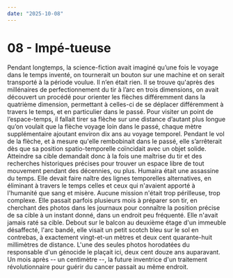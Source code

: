 ```yaml
---
date: "2025-10-08"
---
```

# 08 - Impé-tueuse

Pendant longtemps, la science-fiction avait imaginé qu’une fois le voyage dans le temps
inventé, on tournerait un bouton sur une machine et on serait transporté à la période
voulue. Il n’en était rien. Il se trouve qu'après des millénaires de perfectionnement du
tir à l’arc en trois dimensions, on avait découvert un procédé pour orienter les flèches
différemment dans la quatrième dimension, permettant à celles-ci de se déplacer
différemment à travers le temps, et en particulier dans le passé. Pour visiter un point
de l’espace-temps, il fallait tirer sa flèche sur une distance d’autant plus longue
qu’on voulait que la flèche voyage loin dans le passé, chaque mètre supplémentaire
ajoutant environ dix ans au voyage temporel. Pendant le vol de la flèche, et à mesure
qu'elle rembobinait dans le passé, elle s’arrêterait dès que sa position
spatio-temporelle coïncidait avec un objet solide. Atteindre sa cible demandait donc à
la fois une maîtrise du tir et des recherches historiques précises pour trouver un
espace libre de tout mouvement pendant des décennies, ou plus. Humaira était une
assassine du temps. Elle devait faire naître des lignes temporelles alternatives, en
éliminant à travers le temps celles et ceux qui n'avaient apporté à l'humanité que sang
et misère. Aucune mission n'était trop périlleuse, trop complexe. Elle passait parfois
plusieurs mois à préparer son tir, en cherchant des photos dans les journaux pour
connaître la position précise de sa cible à un instant donné, dans un endroit peu
fréquenté. Elle n'avait jamais raté sa cible. Debout sur le balcon au deuxième étage
d'un immeuble désaffecté, l'arc bandé, elle visait un petit scotch bleu sur le sol en
contrebas, à exactement vingt-et-un mètres et deux cent quarante-huit millimètres de
distance. L'une des seules photos horodatées du responsable d'un génocide le plaçait
ici, deux cent douze ans auparavant. Un mois après -- un centimètre --, la future
inventrice d'un traitement révolutionnaire pour guérir du cancer passait au même
endroit.
